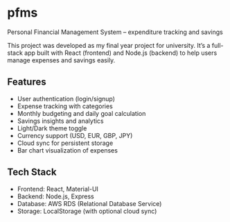 # pfms

Personal Financial Management System – expenditure tracking and savings

This project was developed as my final year project for university. It’s a full-stack app built with React (frontend) and Node.js (backend) to help users manage expenses and savings easily.

## Features

- User authentication (login/signup)  
- Expense tracking with categories  
- Monthly budgeting and daily goal calculation  
- Savings insights and analytics  
- Light/Dark theme toggle  
- Currency support (USD, EUR, GBP, JPY)  
- Cloud sync for persistent storage  
- Bar chart visualization of expenses  

## Tech Stack

- Frontend: React, Material-UI  
- Backend: Node.js, Express  
- Database: AWS RDS (Relational Database Service)
- Storage: LocalStorage (with optional cloud sync)  
